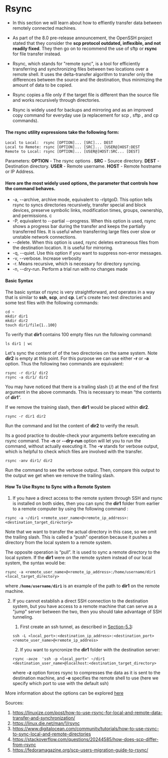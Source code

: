 # Rsync

- In this section we will learn about how to effiently transfer data between remotely connected machines.

- As part of the 8.0 pre-release announcement, the OpenSSH project stated that they consider the **scp protocol outdated, inflexible, and not readily fixed**. They then go on to recommend the use of sftp or **rsync** for file transfer instead.

- Rsync, which stands for "remote sync", is a tool for efficiently transferring and synchronizing files between two locations over a remote shell. It uses the delta-transfer algorithm to transfer only the differences between the source and the destination, thus minimizing the amount of data to be copied.

- Rsync copies a file only if the target file is different than the source file and works recursively through directories.

- Rsync is widely used for backups and mirroring and as an improved copy command for everyday use (a replacement for scp , sftp , and cp commands).

#### The rsync utility expressions take the following form:
```
Local to Local:  rsync [OPTION]... [SRC]... DEST
Local to Remote: rsync [OPTION]... [SRC]... [USER@]HOST:DEST
Remote to Local: rsync [OPTION]... [USER@]HOST:SRC... [DEST]
```
Parameters: 
**OPTION** - The rsync options .
**SRC** - Source directory.
**DEST** - Destination directory.
**USER** - Remote username.
**HOST** - Remote hostname or IP Address.

#### Here are the most widely used options, the parameter that controls how the command behaves.

- -a, --archive, archive mode, equivalent to -rlptgoD. This option tells rsync to syncs directories recursively, transfer special and block devices, preserve symbolic links, modification times, groups, ownership, and permissions.
c
- -P, equivalent to --partial --progress. When this option is used, rsync shows a progress bar during the transfer and keeps the partially transferred files. It is useful when transferring large files over slow or unstable network connections.
- --delete. When this option is used, rsync deletes extraneous files from the destination location. It is useful for mirroring.
- -q, --quiet. Use this option if you want to suppress non-error messages.
- -v, --verbose. Increase verbosity
- -r. Means recursive, which is necessary for directory syncing.
- -n, --dry-run. Perform a trial run with no changes made


#### Basic Syntax
The basic syntax of rsync is very straightforward, and operates in a way that is similar to **ssh**, **scp**, and **cp**.
Let's create two test directories and some test files with the following commands:
```
cd ~
mkdir dir1
mkdir dir2
touch dir1/file{1..100}
```
To verify that **dir1** contains 100 empty files run the following command:
```
ls dir1 | wc 
```
Let's sync the content of of the two directories on the same system. Note **dir2** is empty at this point. For this purpose we can use either **-r** or **-a** option. Thus the following two commands are equivalent:
```
rsync -r dir1/ dir2
rsync -a dir1/ dir2
```
You may have noticed that there is a trailing slash (/) at the end of the first argument in the above commands. This is necessary to mean “the contents of **dir1**”. 

If we remove the training slash, then **dir1** would be placed within **dir2**.
```
rsync -r dir1 dir2
```
Run the command and list the content of **dir2** to verify the result.

Its a good practice to double-check your arguments before executing an rsync command. The **-n** or **--dry-run** option will let you to run the command, without actually executing it. The **-v** stands for verbose output, which is helpful to check which files are involved with the transfer. 
```
rsync -anv dir1/ dir2
```
Run the command to see the verbose output. Then, compare this output to the output we get when we remove the trailing slash.

#### How To Use Rsync to Sync with a Remote System
1.  If you have a direct access to the remote system through SSH and rsync is installed on both sides, then you can sync the **dir1** folder from earlier to a remote computer by using the following command :
```
rsync -a ~/dir1 <remote_user_name>@<remote_ip_address>:<destination_target_directory>
```
Note that we want to transfer the actual directory in this case, so we omit the trailing slash. This is called a “push” operation because it pushes a directory from the local system to a remote system. 

The opposite operation is “pull”. It is used to sync a remote directory to the local system. If the **dir1** were on the remote system instead of our local system, the syntax would be:
```
rsync -a <remote_user_name>@<remote_ip_address>:/home/username/dir1 <local_target_directory>
```
where **`/home/username/dir1`** is an example of the path to **dir1** on the remote machine.

2. If you cannot establish a direct SSH connection to the destination system, but you have access to a remote machine that can serve as a "jump" server between the two, then you should take advantage of SSH tunneling.
  
    1. First create an ssh tunnel, as described in [Section-5.3](docs/05-Security-and-File-Permissions/03-SSH.md):
      ``` 
      ssh -L <local_port>:<destination_ip_address>:<destination_port> <remote_user_name>@<remote_ip_address> 
      ```
    2. If you want to syncronize the **dir1** folder with the destination server:
      ```
      rsync -avze  'ssh -p <local_port>' ~/dir1 <destination_user_name>@localhost:<destination_target_directory>
      ```
      where **-z** option forces rsync to compresses the data as it is sent to the destination machine, and **-e** specifies the remote shell to use (here we specify which port to use with the default ssh)
       
More information about the options can be explored [here](https://explainshell.com/explain?cmd=rsync+-a+-v+-e+-z+--delete)


Sources:
1. https://linuxize.com/post/how-to-use-rsync-for-local-and-remote-data-transfer-and-synchronization/
2. https://linux.die.net/man/1/rsync
3. https://www.digitalocean.com/community/tutorials/how-to-use-rsync-to-sync-local-and-remote-directories
4. https://stackoverflow.com/questions/20244585/how-does-scp-differ-from-rsync
5. https://fedoramagazine.org/scp-users-migration-guide-to-rsync/
